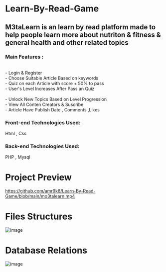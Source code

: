 # Learn-By-Read-Game
## M3taLearn is an learn by read platform made to help people learn more about nutriton & fitness & general health  and other related topics 
### Main Features :
<br>- Login  &amp; Register
<br>- Choose Suitable Article Based on keywords 
<br>- Quiz on each Article with score + 50% to pass
<br>- User's Level Increases After Pass an Quiz  
<br>- Unlock New Topics Based on Level Progression
<br>- View All  Conten Creators & Suscribe 
<br>- Article Have Publish Date , Comments ,Likes
### Front-end Technologies Used: 
Html , Css <br>
### Back-end Technologies Used:  
PHP ,  Mysql <br>
# Project Preview 
https://github.com/amr9k8/Learn-By-Read-Game/blob/main/mo3talearn.mp4

# Files Structures
![image](https://user-images.githubusercontent.com/61662153/116804487-6f070900-ab1f-11eb-907a-db7ae0c3520b.png)

# Database Relations
![image](https://user-images.githubusercontent.com/61662153/116804500-8b0aaa80-ab1f-11eb-82ed-cec31488514b.png)
